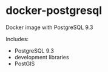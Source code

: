 docker-postgresql
=================

Docker image with PostgreSQL 9.3

Includes:

- PostgreSQL 9.3
- development libraries
- PostGIS

